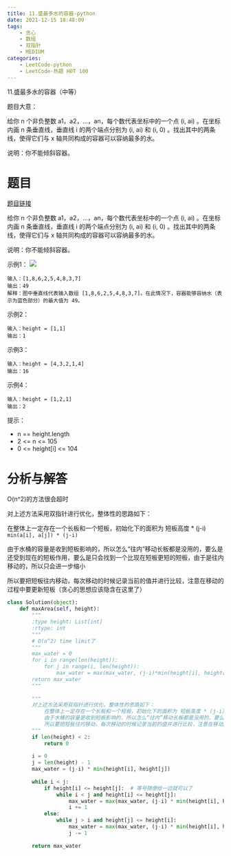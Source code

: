 ```yaml
---
title: 11.盛最多水的容器-python
date: 2021-12-15 18:48:09
tags:
    - 贪心
    - 数组
    - 双指针
    - MEDIUM
categories:
	- LeetCode-python
	- LeetCode-热题 HOT 100
---
```


11.盛最多水的容器（中等）

题目大意：

给你 n 个非负整数 a1，a2，...，an，每个数代表坐标中的一个点 (i, ai) 。在坐标内画 n 条垂直线，垂直线 i 的两个端点分别为 (i, ai) 和 (i, 0) 。找出其中的两条线，使得它们与 x 轴共同构成的容器可以容纳最多的水。

说明：你不能倾斜容器。

<!--more-->

# 题目

[题目链接](https://leetcode-cn.com/problems/container-with-most-water/)

给你 n 个非负整数 a1，a2，...，an，每个数代表坐标中的一个点 (i, ai) 。在坐标内画 n 条垂直线，垂直线 i 的两个端点分别为 (i, ai) 和 (i, 0) 。找出其中的两条线，使得它们与 x 轴共同构成的容器可以容纳最多的水。

说明：你不能倾斜容器。


示例1：
![](http://yixuan004.oss-cn-hangzhou.aliyuncs.com/img/2021-12-15-18-56-13.png)
```
输入：[1,8,6,2,5,4,8,3,7]
输出：49 
解释：图中垂直线代表输入数组 [1,8,6,2,5,4,8,3,7]。在此情况下，容器能够容纳水（表示为蓝色部分）的最大值为 49。
```


示例2：
```
输入：height = [1,1]
输出：1
```

示例3：
```
输入：height = [4,3,2,1,4]
输出：16
```

示例4：
```
输入：height = [1,2,1]
输出：2
```

提示：
- n == height.length
- 2 <= n <= 105
- 0 <= height[i] <= 104


# 分析与解答

O(n^2)的方法很会超时

对上述方法采用双指针进行优化，整体性的思路如下：

在整体上一定存在一个长板和一个短板，初始化下的面积为 短板高度 * (j-i) ```min(a[i], a[j]) * (j-i)```

由于水桶的容量是收到短板影响的，所以怎么“往内”移动长板都是没用的，要么是还受到现在的短板作用，要么是只会找到一个比现在短板更短的短板，由于是往内移动的，所以只会进一步缩小

所以要把短板往内移动，每次移动的时候记录当前的值并进行比较，注意在移动的过程中要更新短板（贪心的思想应该隐含在这里了）

```python
class Solution(object):
    def maxArea(self, height):
        """
        :type height: List[int]
        :rtype: int
        """
        # O(n^2) time limit了
        """
        max_water = 0
        for i in range(len(height)):
            for j in range(i, len(height)):
                max_water = max(max_water, (j-i)*min(height[i], height[j]))
        return max_water
        """
        
        """
        对上述方法采用双指针进行优化，整体性的思路如下：
            在整体上一定存在一个长板和一个短板，初始化下的面积为 短板高度 * (j-i)
            由于水桶的容量是收到短板影响的，所以怎么“往内”移动长板都是没用的，要么是还受到现在的短板作用，要么是只会找到一个比现在短板更短的短板，由于是往内移动的，所以只会进一步缩小
            所以要把短板往内移动，每次移动的时候记录当前的值并进行比较，注意在移动的过程中要更新短板
        """
        if len(height) < 2:
            return 0
        
        i = 0
        j = len(height) - 1
        max_water = (j-i) * min(height[i], height[j])
        
        while i < j:
            if height[i] <= height[j]:  # 等号随便给一边就可以了
                while i < j and height[i] <= height[j]:
                    max_water = max(max_water, (j-i) * min(height[i], height[j]))
                    i += 1
            else:
                while j > i and height[j] <= height[i]:
                    max_water = max(max_water, (j-i) * min(height[i], height[j]))
                    j -= 1
        
        return max_water
```